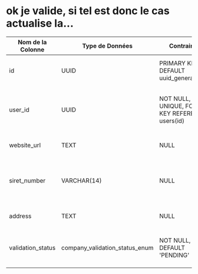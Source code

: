 # ok je valide, si tel est donc le cas actualise la...

| Nom de la Colonne | Type de Données | Contraintes | Description |
| --- | --- | --- | --- |
| id | UUID | PRIMARY KEY, DEFAULT uuid_generate_v4() | Identifiant unique du profil entreprise. |
| user_id | UUID | NOT NULL, UNIQUE, FOREIGN KEY REFERENCES users(id) | Utilisateur (personne de contact) associé à cette entreprise. |
| website_url | TEXT | NULL | URL du site web de l'entreprise. |
| siret_number | VARCHAR(14) | NULL | Numéro SIRET pour la vérification (marché français). |
| address | TEXT | NULL | Adresse postale de l'entreprise. |
| validation_status | company_validation_status_enum | NOT NULL, DEFAULT 'PENDING' | Statut de la validation du compte par les admins. |

